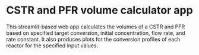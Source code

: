 # CSTR and PFR volume calculator app
This streamlit-based web app calculates the volumes of a CSTR and PFR based on specified target conversion, initial concentration, flow rate, and rate constant. It also produces plots for the conversion profiles of each reactor for the specified input values.
